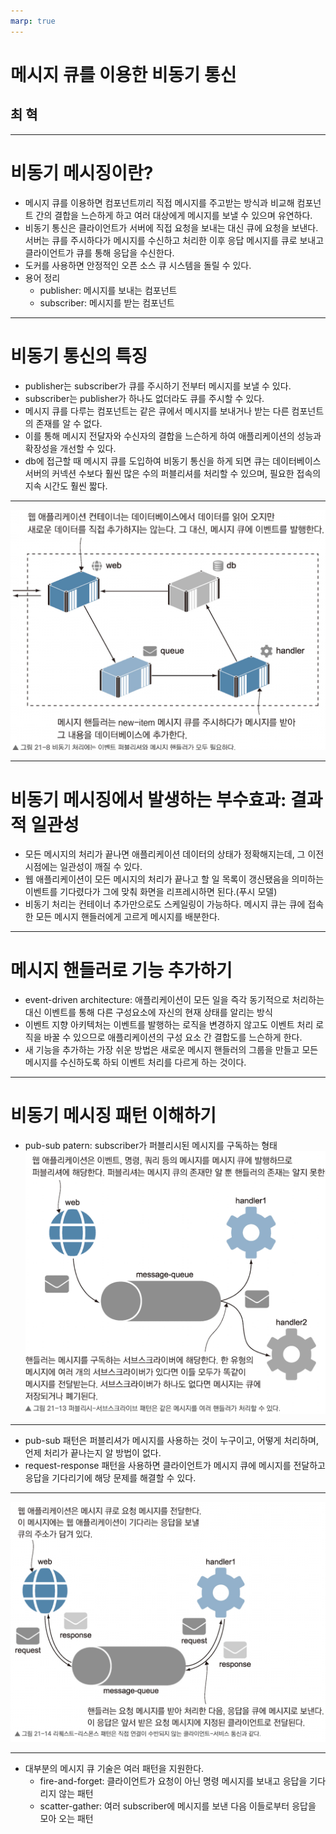 ```yaml
---
marp: true
---
```


# 메시지 큐를 이용한 비동기 통신

## 최 혁

---

# 비동기 메시징이란?

- 메시지 큐를 이용하면 컴포넌트끼리 직접 메시지를 주고받는 방식과 비교해 컴포넌트 간의 결합을 느슨하게 하고 여러 대상에게 메시지를 보낼 수 있으며 유연하다.
- 비동기 통신은 클라이언트가 서버에 직접 요청을 보내는 대신 큐에 요청을 보낸다. 서버는 큐를 주시하다가 메시지를 수신하고 처리한 이후 응답 메시지를 큐로 보내고 클라이언트가 큐를 통해 응답을 수신한다.
- 도커를 사용하면 안정적인 오픈 소스 큐 시스템을 돌릴 수 있다.
- 용어 정리
  - publisher: 메시지를 보내는 컴포넌트
  - subscriber: 메시지를 받는 컴포넌트

---

# 비동기 통신의 특징

- publisher는 subscriber가 큐를 주시하기 전부터 메시지를 보낼 수 있다.
- subscriber는 publisher가 하나도 없더라도 큐를 주시할 수 있다.
- 메시지 큐를 다루는 컴포넌트는 같은 큐에서 메시지를 보내거나 받는 다른 컴포넌트의 존재를 알 수 없다.
- 이를 통해 메시지 전달자와 수신자의 결합을 느슨하게 하여 애플리케이션의 성능과 확장성을 개선할 수 있다.
- db에 접근할 때 메시지 큐를 도입하여 비동기 통신을 하게 되면 큐는 데이터베이스 서버의 커넥션 수보다 훨씬 많은 수의 퍼블리셔를 처리할 수 있으며, 필요한 접속의 지속 시간도 훨씬 짧다.

---

![bg 70%](image.png)

---

# 비동기 메시징에서 발생하는 부수효과: 결과적 일관성

- 모든 메시지의 처리가 끝나면 애플리케이션 데이터의 상태가 정확해지는데, 그 이전 시점에는 일관성이 깨질 수 있다.
- 웹 애플리케이션이 모든 메시지의 처리가 끝나고 할 일 목록이 갱신됐음을 의미하는 이벤트를 기다렸다가 그에 맞춰 화면을 리프레시하면 된다.(푸시 모델)
- 비동기 처리는 컨테이너 추가만으로도 스케일링이 가능하다. 메시지 큐는 큐에 접속한 모든 메시지 핸들러에게 고르게 메시지를 배분한다.

---

# 메시지 핸들러로 기능 추가하기

- event-driven architecture: 애플리케이션이 모든 일을 즉각 동기적으로 처리하는 대신 이벤트를 통해 다른 구성요소에 자신의 현재 상태를 알리는 방식
- 이벤트 지향 아키텍처는 이벤트를 발행하는 로직을 변경하지 않고도 이벤트 처리 로직을 바꿀 수 있으므로 애플리케이션의 구성 요소 간 결합도를 느슨하게 한다.
- 새 기능을 추가하는 가장 쉬운 방법은 새로운 메시지 핸들러의 그룹을 만들고 모든 메시지를 수신하도록 하되 이벤트 처리를 다르게 하는 것이다.

---

# 비동기 메시징 패턴 이해하기

- pub-sub patern: subscriber가 퍼블리시된 메시지를 구독하는 형태
  ![w:600](image-1.png)

---

- pub-sub 패턴은 퍼블리셔가 메시지를 사용하는 것이 누구이고, 어떻게 처리하며, 언제 처리가 끝나는지 알 방법이 없다.
- request-response 패턴을 사용하면 클라이언트가 메시지 큐에 메시지를 전달하고 응답을 기다리기에 해당 문제를 해결할 수 있다.

---

![bg 70%](image-2.png)

---

- 대부분의 메시지 큐 기술은 여러 패턴을 지원한다.
  - fire-and-forget: 클라이언트가 요청이 아닌 명령 메시지를 보내고 응답을 기다리지 않는 패턴
  - scatter-gather: 여러 subscriber에 메시지를 보낸 다음 이들로부터 응답을 모아 오는 패턴
